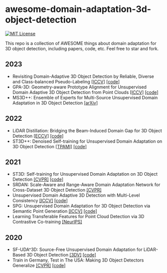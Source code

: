 # awesome-domain-adaptation-3d-object-detection
[![MIT License](https://img.shields.io/badge/license-MIT-green.svg)](https://opensource.org/licenses/MIT) 

This repo is a collection of AWESOME things about domain adaptation for 3D object detection, including papers, code, etc. Feel free to star and fork.

## 2023
+ Revisiting Domain-Adaptive 3D Object Detection by Reliable, Diverse and Class-balanced Pseudo-Labeling [[ICCV]](https://openaccess.thecvf.com/content/ICCV2023/html/Chen_Revisiting_Domain-Adaptive_3D_Object_Detection_by_Reliable_Diverse_and_Class-balanced_ICCV_2023_paper.html) [[code]](https://github.com/zhuoxiao-chen/ReDB-DA-3Ddet)
+ GPA-3D: Geometry-aware Prototype Alignment for Unsupervised Domain Adaptive 3D Object Detection from Point Clouds [[ICCV]](https://openaccess.thecvf.com/content/ICCV2023/html/Chen_Revisiting_Domain-Adaptive_3D_Object_Detection_by_Reliable_Diverse_and_Class-balanced_ICCV_2023_paper.html) [[code]](https://github.com/Liz66666/GPA3D)
+ MS3D++: Ensemble of Experts for Multi-Source Unsupervised Domain Adaptation in 3D Object Detection [[arXiv]](https://arxiv.org/abs/2308.05988)

##  2022
+ LiDAR Distillation: Bridging the Beam-Induced Domain Gap for 3D Object Detection [[ECCV]](https://link.springer.com/chapter/10.1007/978-3-031-19842-7_11) [[code]](https://github.com/weiyithu/LiDAR-Distillation)
+ ST3D++: Denoised Self-training for Unsupervised Domain Adaptation on 3D Object Detection [[TPAMI]](https://ieeexplore.ieee.org/document/9927350/) [[code]](https://github.com/CVMI-Lab/ST3D)

## 2021
+ ST3D: Self-training for Unsupervised Domain Adaptation on 3D Object Detection [[CVPR]](https://openaccess.thecvf.com/content/CVPR2021/html/Yang_ST3D_Self-Training_for_Unsupervised_Domain_Adaptation_on_3D_Object_Detection_CVPR_2021_paper.html) [[code]](https://github.com/CVMI-Lab/ST3D)
+ SRDAN: Scale-Aware and Range-Aware Domain Adaptation Network for Cross-Dataset 3D Object Detection [[CVPR]](https://openaccess.thecvf.com/content/CVPR2021/html/Zhang_SRDAN_Scale-Aware_and_Range-Aware_Domain_Adaptation_Network_for_Cross-Dataset_3D_CVPR_2021_paper.html)
+ Unsupervised Domain Adaptive 3D Detection with Multi-Level Consistency [[ICCV]](https://openaccess.thecvf.com/content/ICCV2021/html/Luo_Unsupervised_Domain_Adaptive_3D_Detection_With_Multi-Level_Consistency_ICCV_2021_paper.html) [[code]](https://github.com/Jasonkks/mlcnet)
+ SPG: Unsupervised Domain Adaptation for 3D Object Detection via Semantic Point Generation [[ICCV]](https://openaccess.thecvf.com/content/ICCV2021/html/Xu_SPG_Unsupervised_Domain_Adaptation_for_3D_Object_Detection_via_Semantic_ICCV_2021_paper.html) [[code]](https://github.com/prithusuresh/semantic-point-generation)
+ Learning Transferable Features for Point Cloud Detection via 3D Contrastive Co-training [[NeurIPS]](https://proceedings.neurips.cc/paper_files/paper/2021/hash/b3b25a26a0828ea5d48d8f8aa0d6f9af-Abstract.html)

## 2020
+ SF-UDA^3D: Source-Free Unsupervised Domain Adaptation for LiDAR-Based 3D Object Detection [[3DV]](https://ieeexplore.ieee.org/abstract/document/9320105) [[code]](https://github.com/saltoricristiano/SF-UDA-3DV)
+ Train in Germany, Test in The USA: Making 3D Object Detectors Generalize [[CVPR]](https://openaccess.thecvf.com/content_CVPR_2020/html/Wang_Train_in_Germany_Test_in_the_USA_Making_3D_Object_CVPR_2020_paper.html) [[code]](https://github.com/cxy1997/3D_adapt_auto_driving)
